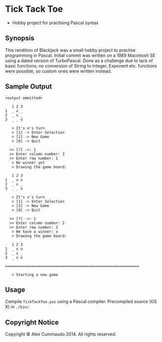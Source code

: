 # Tick Tack Toe

- Hobby project for practising Pascal syntax

## Synopsis

This rendition of Blackjack was a small hobby project to practise programming in Pascal. Initial commit was written on a 1989 Macintosh SE using a dated version of TurboPascal. Done as a challenge due to lack of basic functions; no conversion of String to Integer, Exponent etc. functions were possible, so custom ones were written instead.

## Sample Output
````
<output ommitted>

   1 2 3 
1  _ x _ 
2  _ x _ 
3  _ _ o 
 
   > It's o's turn
   > [1] -> Enter Selection
   > [2] -> New Game
   > [0] -> Quit

  >> [?] ->: 1
  >> Enter column number: 3
  >> Enter row number: 1
   > No winner yet
   > Drawing the game board: 

   1 2 3 
1  _ x o 
2  _ x _ 
3  _ _ o 
 
   > It's x's turn
   > [1] -> Enter Selection
   > [2] -> New Game
   > [0] -> Quit

  >> [?] ->: 1
  >> Enter column number: 2
  >> Enter row number: 3
   > We have a winner: x
   > Drawing the game board: 

   1 2 3 
1  _ x o 
2  _ x _ 
3  _ x o 

=============================================================

   > Starting a new game
````

## Usage

Compile `TickTackToe.pas` using a Pascal compiler. Precompiled source (OS X) in `./bin/`.

## Copyright Notice

Copyright &copy; Alex Cummaudo 2014. All rights reserved.